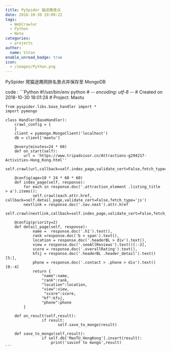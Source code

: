 ```yaml
---
title: PySpider 猫途鹰景点
date: 2018-10-30 19:09:22
tags:
  - WebCrawler
  - Python
  - Note
categories:
  - projects
author:
  name: Vitan
enable_unread_badge: true
icon:
  - /images/Python.png
---
```

PySpider 爬猫途鹰网排名景点并保存至 MongoDB
<!--more-->
code
:   ```Python
    #!/usr/bin/env python
    # -*- encoding: utf-8 -*-
    # Created on 2018-10-30 18:01:28
    # Project: Maotu

    from pyspider.libs.base_handler import *
    import pymongo

    class Handler(BaseHandler):
        crawl_config = {
        }
        client = pymongo.MongoClient('localhost')
        db = client['maotu']

        @every(minutes=24 * 60)
        def on_start(self):
            url = 'https://www.tripadvisor.cn/Attractions-g294217-Activities-Hong_Kong.html''
            self.crawl(url,callback=self.index_page,validate_cert=False,fetch_type='js')

        @config(age=10 * 24 * 60 * 60)
        def index_page(self, response):
            for each in response.doc('.attraction_element .listing_title  > a').items():
                self.crawl(each.attr.href, callback=self.detail_page,validate_cert=False,fetch_type='js')
            nextlink = response.doc('.nav.next').attr.href
            self.crawl(nextlink,callback=self.index_page,validate_cert=False,fetch_type='js')

        @config(priority=2)
        def detail_page(self, response):
                name =  response.doc('.h1').text(),
                rank =response.doc('b > span').text(),
                location = response.doc('.headerBL > div').text(),
                view = response.doc('.seeAllReviews').text()[:-3],
                score = response.doc('.overallRating').text(),
                kfsj = response.doc('.headerBL .header_detail').text()[5:],
                phone = response.doc('.contact > .phone > div').text()[0:-4]
                return {
                    "name":name,
                    "rank":rank,
                    "location":location,
                    "view":view,
                     "score":score,
                    "kf":kfsj,
                    "phone":phone
            }

        def on_result(self,result):
                    if result:
                           self.save_to_mongo(result)

        def save_to_mongo(self,result):
                    if self.db['MaoTU_HongKong'].insert(result):
                        print('savinf to mongo',result)
    ```
